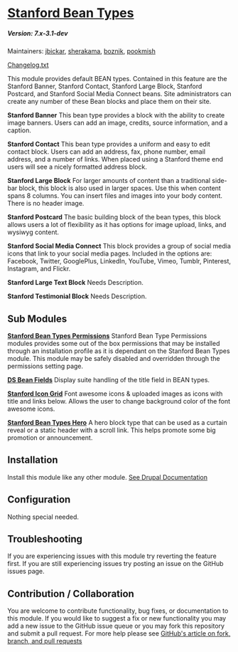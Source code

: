 # [Stanford Bean Types](https://github.com/SU-SWS/stanford_bean_types)
##### Version: 7.x-3.1-dev

Maintainers: [jbickar](https://github.com/jbickar), [sherakama](https://github.com/sherakama), [boznik](https://github.com/boznik), [pookmish](https://github.com/pookmish)

[Changelog.txt](CHANGELOG.txt)

This module provides default BEAN types. Contained in this feature are the Stanford Banner, Stanford Contact, Stanford Large Block, Stanford Postcard, and Stanford Social Media Connect beans. Site administrators can create any number of these Bean blocks and place them on their site.

**Stanford Banner**
This bean type provides a block with the ability to create image banners. Users can add an image, credits, source information, and a caption.

**Stanford Contact**
This bean type provides a uniform and easy to edit contact block. Users can add an address, fax, phone number, email address, and a number of links. When placed using a Stanford theme end users will see a nicely formatted address block.

**Stanford Large Block**
For larger amounts of content than a traditional side-bar block, this block is also used in larger spaces. Use this when content spans 8 columns. You can insert files and images into your body content. There is no header image.

**Stanford Postcard**
The basic building block of the bean types, this block allows users a lot of flexibility as it has options for image upload, links, and wysiwyg content.

**Stanford Social Media Connect**
This block provides a group of social media icons that link to your social media pages. Included in the options are: Facebook, Twitter, GooglePlus, LinkedIn, YouTube, Vimeo, Tumblr, Pinterest, Instagram, and Flickr.

**Stanford Large Text Block**
Needs Description.

**Stanford Testimonial Block**
Needs Description.



Sub Modules
---

**[Stanford Bean Types Permissions](https://github.com/SU-SWS/stanford_bean_types/tree/7.x-2.x-dev/modules/stanford_bean_types_permissions)**
Stanford Bean Type Permissions modules provides some out of the box permissions that may be installed through an installation profile as it is dependant on the Stanford Bean Types module. This module may be safely disabled and overridden through the permissions setting page.

**[DS Bean Fields](https://github.com/SU-SWS/stanford_bean_types/tree/7.x-2.x-dev/modules/ds_bean_fields)**
Display suite handling of the title field in BEAN types.

**[Stanford Icon Grid](https://github.com/SU-SWS/stanford_bean_types/tree/7.x-3.x/modules/stanford_icon_grid)**
Font awesome icons & uploaded images as icons with title and links below. Allows the user to change background color of
the font awesome icons.

**[Stanford Bean Types Hero](https://github.com/SU-SWS/stanford_bean_types/tree/7.x-3.x/modules/stanford_bean_types_hero)**
A hero block type that can be used as a curtain reveal or a static header with a scroll link. This helps promote some 
big promotion or announcement.


Installation
---

Install this module like any other module. [See Drupal Documentation](https://drupal.org/documentation/install/modules-themes/modules-7)

Configuration
---

Nothing special needed.

Troubleshooting
---

If you are experiencing issues with this module try reverting the feature first. If you are still experiencing issues try posting an issue on the GitHub issues page.

Contribution / Collaboration
---

You are welcome to contribute functionality, bug fixes, or documentation to this module. If you would like to suggest a fix or new functionality you may add a new issue to the GitHub issue queue or you may fork this repository and submit a pull request. For more help please see [GitHub's article on fork, branch, and pull requests](https://help.github.com/articles/using-pull-requests)
